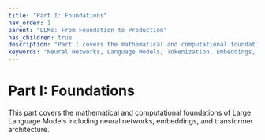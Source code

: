```yaml
---
title: "Part I: Foundations"
nav_order: 1
parent: "LLMs: From Foundation to Production"
has_children: true
description: "Part I covers the mathematical and computational foundations of Large Language Models including neural networks, embeddings, and transformer architecture."
keywords: "Neural Networks, Language Models, Tokenization, Embeddings, Transformer Architecture, Deep Learning Foundations"
---
```


# Part I: Foundations

This part covers the mathematical and computational foundations of Large Language Models including neural networks, embeddings, and transformer architecture.

